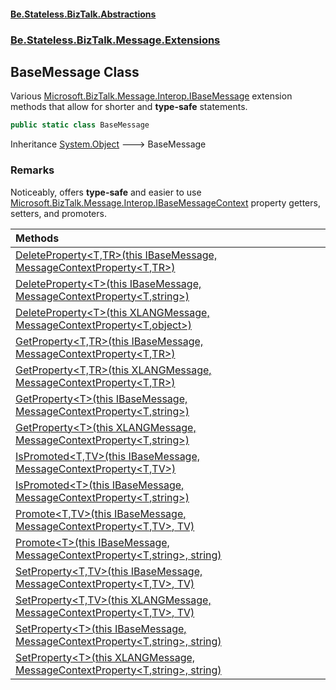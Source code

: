 #### [Be.Stateless.BizTalk.Abstractions](README.md 'README')
### [Be.Stateless.BizTalk.Message.Extensions](Be.Stateless.BizTalk.Message.Extensions.md 'Be.Stateless.BizTalk.Message.Extensions')

## BaseMessage Class

Various [Microsoft.BizTalk.Message.Interop.IBaseMessage](https://docs.microsoft.com/en-us/dotnet/api/Microsoft.BizTalk.Message.Interop.IBaseMessage 'Microsoft.BizTalk.Message.Interop.IBaseMessage') extension methods that allow for shorter and <b>type-safe</b> statements.

```csharp
public static class BaseMessage
```

Inheritance [System.Object](https://docs.microsoft.com/en-us/dotnet/api/System.Object 'System.Object') &#129106; BaseMessage

### Remarks

Noticeably, offers <b>type-safe</b> and easier to use [Microsoft.BizTalk.Message.Interop.IBaseMessageContext](https://docs.microsoft.com/en-us/dotnet/api/Microsoft.BizTalk.Message.Interop.IBaseMessageContext 'Microsoft.BizTalk.Message.Interop.IBaseMessageContext') property getters,
setters, and promoters.

| Methods | |
| :--- | :--- |
| [DeleteProperty&lt;T,TR&gt;(this IBaseMessage, MessageContextProperty&lt;T,TR&gt;)](BaseMessage.DeleteProperty_T,TR_(thisIBaseMessage,MessageContextProperty_T,TR_).md 'Be.Stateless.BizTalk.Message.Extensions.BaseMessage.DeleteProperty<T,TR>(this Microsoft.BizTalk.Message.Interop.IBaseMessage, Be.Stateless.BizTalk.ContextProperties.MessageContextProperty<T,TR>)') | |
| [DeleteProperty&lt;T&gt;(this IBaseMessage, MessageContextProperty&lt;T,string&gt;)](BaseMessage.DeleteProperty_T_(thisIBaseMessage,MessageContextProperty_T,string_).md 'Be.Stateless.BizTalk.Message.Extensions.BaseMessage.DeleteProperty<T>(this Microsoft.BizTalk.Message.Interop.IBaseMessage, Be.Stateless.BizTalk.ContextProperties.MessageContextProperty<T,string>)') | |
| [DeleteProperty&lt;T&gt;(this XLANGMessage, MessageContextProperty&lt;T,object&gt;)](BaseMessage.DeleteProperty_T_(thisXLANGMessage,MessageContextProperty_T,object_).md 'Be.Stateless.BizTalk.Message.Extensions.BaseMessage.DeleteProperty<T>(this Microsoft.XLANGs.BaseTypes.XLANGMessage, Be.Stateless.BizTalk.ContextProperties.MessageContextProperty<T,object>)') | |
| [GetProperty&lt;T,TR&gt;(this IBaseMessage, MessageContextProperty&lt;T,TR&gt;)](BaseMessage.GetProperty_T,TR_(thisIBaseMessage,MessageContextProperty_T,TR_).md 'Be.Stateless.BizTalk.Message.Extensions.BaseMessage.GetProperty<T,TR>(this Microsoft.BizTalk.Message.Interop.IBaseMessage, Be.Stateless.BizTalk.ContextProperties.MessageContextProperty<T,TR>)') | |
| [GetProperty&lt;T,TR&gt;(this XLANGMessage, MessageContextProperty&lt;T,TR&gt;)](BaseMessage.GetProperty_T,TR_(thisXLANGMessage,MessageContextProperty_T,TR_).md 'Be.Stateless.BizTalk.Message.Extensions.BaseMessage.GetProperty<T,TR>(this Microsoft.XLANGs.BaseTypes.XLANGMessage, Be.Stateless.BizTalk.ContextProperties.MessageContextProperty<T,TR>)') | |
| [GetProperty&lt;T&gt;(this IBaseMessage, MessageContextProperty&lt;T,string&gt;)](BaseMessage.GetProperty_T_(thisIBaseMessage,MessageContextProperty_T,string_).md 'Be.Stateless.BizTalk.Message.Extensions.BaseMessage.GetProperty<T>(this Microsoft.BizTalk.Message.Interop.IBaseMessage, Be.Stateless.BizTalk.ContextProperties.MessageContextProperty<T,string>)') | |
| [GetProperty&lt;T&gt;(this XLANGMessage, MessageContextProperty&lt;T,string&gt;)](BaseMessage.GetProperty_T_(thisXLANGMessage,MessageContextProperty_T,string_).md 'Be.Stateless.BizTalk.Message.Extensions.BaseMessage.GetProperty<T>(this Microsoft.XLANGs.BaseTypes.XLANGMessage, Be.Stateless.BizTalk.ContextProperties.MessageContextProperty<T,string>)') | |
| [IsPromoted&lt;T,TV&gt;(this IBaseMessage, MessageContextProperty&lt;T,TV&gt;)](BaseMessage.IsPromoted_T,TV_(thisIBaseMessage,MessageContextProperty_T,TV_).md 'Be.Stateless.BizTalk.Message.Extensions.BaseMessage.IsPromoted<T,TV>(this Microsoft.BizTalk.Message.Interop.IBaseMessage, Be.Stateless.BizTalk.ContextProperties.MessageContextProperty<T,TV>)') | |
| [IsPromoted&lt;T&gt;(this IBaseMessage, MessageContextProperty&lt;T,string&gt;)](BaseMessage.IsPromoted_T_(thisIBaseMessage,MessageContextProperty_T,string_).md 'Be.Stateless.BizTalk.Message.Extensions.BaseMessage.IsPromoted<T>(this Microsoft.BizTalk.Message.Interop.IBaseMessage, Be.Stateless.BizTalk.ContextProperties.MessageContextProperty<T,string>)') | |
| [Promote&lt;T,TV&gt;(this IBaseMessage, MessageContextProperty&lt;T,TV&gt;, TV)](BaseMessage.Promote_T,TV_(thisIBaseMessage,MessageContextProperty_T,TV_,TV).md 'Be.Stateless.BizTalk.Message.Extensions.BaseMessage.Promote<T,TV>(this Microsoft.BizTalk.Message.Interop.IBaseMessage, Be.Stateless.BizTalk.ContextProperties.MessageContextProperty<T,TV>, TV)') | |
| [Promote&lt;T&gt;(this IBaseMessage, MessageContextProperty&lt;T,string&gt;, string)](BaseMessage.Promote_T_(thisIBaseMessage,MessageContextProperty_T,string_,string).md 'Be.Stateless.BizTalk.Message.Extensions.BaseMessage.Promote<T>(this Microsoft.BizTalk.Message.Interop.IBaseMessage, Be.Stateless.BizTalk.ContextProperties.MessageContextProperty<T,string>, string)') | |
| [SetProperty&lt;T,TV&gt;(this IBaseMessage, MessageContextProperty&lt;T,TV&gt;, TV)](BaseMessage.SetProperty_T,TV_(thisIBaseMessage,MessageContextProperty_T,TV_,TV).md 'Be.Stateless.BizTalk.Message.Extensions.BaseMessage.SetProperty<T,TV>(this Microsoft.BizTalk.Message.Interop.IBaseMessage, Be.Stateless.BizTalk.ContextProperties.MessageContextProperty<T,TV>, TV)') | |
| [SetProperty&lt;T,TV&gt;(this XLANGMessage, MessageContextProperty&lt;T,TV&gt;, TV)](BaseMessage.SetProperty_T,TV_(thisXLANGMessage,MessageContextProperty_T,TV_,TV).md 'Be.Stateless.BizTalk.Message.Extensions.BaseMessage.SetProperty<T,TV>(this Microsoft.XLANGs.BaseTypes.XLANGMessage, Be.Stateless.BizTalk.ContextProperties.MessageContextProperty<T,TV>, TV)') | |
| [SetProperty&lt;T&gt;(this IBaseMessage, MessageContextProperty&lt;T,string&gt;, string)](BaseMessage.SetProperty_T_(thisIBaseMessage,MessageContextProperty_T,string_,string).md 'Be.Stateless.BizTalk.Message.Extensions.BaseMessage.SetProperty<T>(this Microsoft.BizTalk.Message.Interop.IBaseMessage, Be.Stateless.BizTalk.ContextProperties.MessageContextProperty<T,string>, string)') | |
| [SetProperty&lt;T&gt;(this XLANGMessage, MessageContextProperty&lt;T,string&gt;, string)](BaseMessage.SetProperty_T_(thisXLANGMessage,MessageContextProperty_T,string_,string).md 'Be.Stateless.BizTalk.Message.Extensions.BaseMessage.SetProperty<T>(this Microsoft.XLANGs.BaseTypes.XLANGMessage, Be.Stateless.BizTalk.ContextProperties.MessageContextProperty<T,string>, string)') | |
